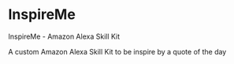 # InspireMe
InspireMe - Amazon Alexa Skill Kit

A custom Amazon Alexa Skill Kit to be inspire by a quote of the day
